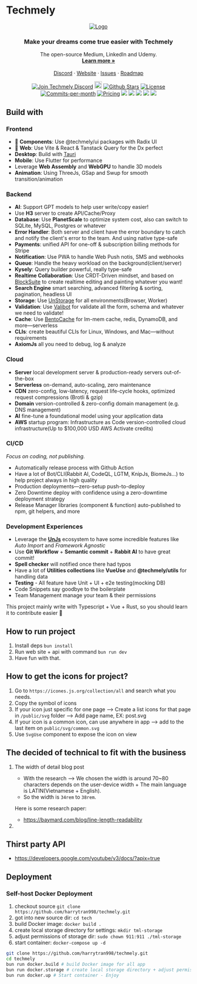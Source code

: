 # Techmely

<!-- PROJECT LOGO -->
<p align="center">
  <a href="https://github.com/harrytran998/techmely">
   <img src="https://i.ibb.co/3zBkRpd/LogoX300.png" alt="Logo">
  </a>

  <h3 align="center">Make your dreams come true easier with Techmely
</h3>

  <p align="center">
    The open-source Medium, LinkedIn and Udemy.
    <br />
    <a href="https://techmely.com"><strong>Learn more »</strong></a>
    <br />
    <br />
    <a href="https://chat.techmely.com">Discord</a>
    ·
    <a href="https://techmely.com">Website</a>
    ·
    <a href="https://github.com/harrytran998/techmely/issues">Issues</a>
    ·
    <a href="https://roadmap.techmely.com">Roadmap</a>
  </p>
</p>

<p align="center">
   <a href="https://chat.techmely.com"><img src="https://img.shields.io/badge/Discord-chat.techmely.com-%234A154B" alt="Join Techmely Discord"></a>
   <a href="https://status.techmely.com"><img height="20px" src="https://betteruptime.com/status-badges/v1/monitor/a9kf.svg" alt="Uptime"></a>
   <a href="https://github.com/harrytran998/techmely.com/stargazers"><img src="https://img.shields.io/github/stars/harrytran998/techmely" alt="Github Stars"></a>
   <a href="https://github.com/harrytran998/techmely.com/blob/main/LICENSE"><img src="https://img.shields.io/badge/license-AGPLv3-purple" alt="License"></a>
   <a href="https://github.com/harrytran998/techmely/pulse"><img src="https://img.shields.io/github/commit-activity/m/harrytran998/techmely" alt="Commits-per-month"></a>
   <a href="https://techmely.com/pricing"><img src="https://img.shields.io/badge/Pricing-Free/Premium-brightgreen" alt="Pricing"></a>
   <a href="https://hub.docker.com/r/harrytran998/techmely"><img src="https://img.shields.io/docker/pulls/harrytran998/techmely"></a>
   <a href="https://youtube.com/@techmely"><img src="https://img.shields.io/youtube/channel/subscribers/UCg3EWZXQK0bnbQISG50Nwfg"></a>
   <a href="https://techmely.com/design/figma"><img src="https://img.shields.io/badge/Figma-Design%20System-blueviolet"></a>
   <a href="https://contributor-covenant.org/version/1/4/code-of-conduct/ "><img src="https://img.shields.io/badge/Contributor%20Covenant-1.4-purple" /></a>
   <a href="https://console.algora.io/org/techmely/bounties?status=open"><img src="https://img.shields.io/endpoint?url=https%3A%2F%2Fconsole.algora.io%2Fapi%2Fshields%2Ftechmely%2Fbounties%3Fstatus%3Dopen"/></a>
</p>

## Build with

### Frontend

- 🧩 **Components**: Use @techmely/ui packages with Radix UI
- 🪩 **Web**: Use Vite & React & Tanstack Query for the Dx perfect
- **Desktop**: Build with [Tauri](https://tauri.app/)
- **Mobile**: Use Flutter for performance
- Leverage **Web Assembly** and **WebGPU** to handle 3D models
- **Animation**: Using ThreeJs, GSap and Swup for smooth transition/animation


### Backend

- **AI**: Support GPT models to help user write/copy easier!
- Use **H3** server to create API/Cache/Proxy
- **Database**: Use **PlanetScale** to optimize system cost, also can switch to SQLite, MySQL, Postgres or whatever
- **Error Handler**: Both server and client have the error boundary to catch and notify the client's error to the team. And using native type-safe
- **Payments**: unified API for one-off & subscription billing methods for Stripe
- **Notification**: Use PWA to handle Web Push notis, SMS and webhooks
- **Queue**: Handle the heavy workload on the background(client/server)
- **Kysely**: Query builder powerful, really type-safe
- **Realtime Collaboration**: Use CRDT-Driven mindset, and based on [BlockSuite](https://github.com/toeverything/blocksuite) to create realtime editing and painting whatever you want!
- **Search Engine** smart searching, advanced filtering & sorting, pagination, headless UI
- **Storage**: Use [UnStorage](https://unstorage.unjs.io) for all environments(Browser, Worker)
- **Validation**: Use [Valibot](https://valibot.dev/) for validate all the form, schema and whatever we need to validate!
- **Cache**: Use [BentoCache](https://github.com/Julien-R44/bentocache) for Im-mem cache, redis, DynamoDB, and more—serverless
- **CLIs**: create beautiful CLIs for Linux, Windows, and Mac—without requirements
- **AxiomJs** all you need to debug, log & analyze

### Cloud

- **Server** local development server & production-ready servers out-of-the-box
- **Serverless** on-demand, auto-scaling, zero maintenance
- **CDN** zero-config, low-latency, request life-cycle hooks, optimized request compressions (Brotli & gzip)
- **Domain** version-controlled & zero-config domain management (e.g. DNS management)
- **AI** fine-tune a foundational model using your application data
- **AWS** startup program: Infrastructure as Code version-controlled cloud infrastructure(Up to $100,000 USD AWS Activate credits)
 
### CI/CD

_Focus on coding, not publishing._

- Automatically release process with Github Action
- Have a lot of Bot/CLI(Rabbit AI, CodeQL, LGTM, KnipJs, BiomeJs...) to help project always in high quality
- Production deployments—zero-setup push-to-deploy
- Zero Downtime deploy with confidence using a zero-downtime deployment strategy
- Release Manager libraries (component & function) auto-published to npm, git helpers, and more


### Development Experiences

- Leverage the [**UnJs**](https://unjs.io/) ecosystem to have some incredible features like *Auto Import* and *Framework Agnostic* 
- Use **Git Workflow** + **Semantic commit** + **Rabbit AI** to have great commit!
- **Spell checker** will notified once there had typos
- Have a lot of **Utilities collections** like **VueUse** and **@techmely/utils** for handling data
- **Testing** - All feature have Unit + UI + e2e testing(mocking DB)
- Code Snippets say goodbye to the boilerplate
- Team Management manage your team & their permissions


This project mainly write with Typescript + Vue + Rust, so you should learn it to contribute easier 🌷

## How to run project

1. Install deps `bun install`
1. Run web site + api with command `bun run dev`
2. Have fun with that.

## How to get the icons for project?

1. Go to `https://icones.js.org/collection/all` and search what you needs.
2. Copy the symbol of icons
3. If your icon just specific for one page --> Create a list icons for that page in `/public/svg` folder --> Add page name, EX: post.svg
4. If your icon is a common icon, can use anywhere in app --> add to the last item on `public/svg/common.svg`
5. Use `SvgUse` component to expose the icon on view

## The decided of technical to fit with the business

1. The width of detail blog post

   - With the research --> We chosen the width is around 70~80 characters depends on the user-device width + The main language is LATIN(Vietnamese + English).
   - So the width is `34rem` to `38rem`.

   Here is some research paper:

   - <https://baymard.com/blog/line-length-readability>

2.

## Thirst party API

- <https://developers.google.com/youtube/v3/docs/?apix=true>


## Deployment

### Self-host Docker Deployment

1. checkout source ```git clone https://github.com/harrytran998/techmely.git```
1. got into new source dir: ```cd tech```
1. build Docker image: ```docker build .```
1. create local storage directory for settings: ```mkdir tml-storage```
1. adjust permissions of storage dir: ```sudo chown 911:911 ./tml-storage```
1. start container: ```docker-compose up -d```


```sh
git clone https://github.com/harrytran998/techmely.git
cd techmely
bun run docker.build # build Docker image for all app
bun run docker.storage # create local storage directory + adjust permissions of storage dir
bun run docker.up # Start container - Enjoy
```